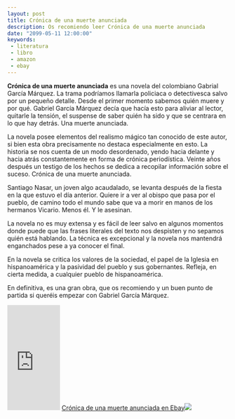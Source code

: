 ```yaml
---
layout: post
title: Crónica de una muerte anunciada
description: Os recomiendo leer Crónica de una muerte anunciada
date: "2099-05-11 12:00:00"
keywords:
 - literatura
 - libro
 - amazon
 - ebay
---
```


__Crónica de una muerte anunciada__ es una novela del colombiano Gabrial García Márquez. La trama podríamos llamarla policiaca o detectivesca salvo por un pequeño detalle. Desde el primer momento sabemos quién muere y por qué. Gabriel García Márquez decía que hacía esto para aliviar al lector, quitarle la tensión, el suspense de saber quién ha sido y que se centrara en lo que hay detrás. Una muerte anunciada.

La novela posee elementos del realismo mágico tan conocido de este autor, si bien esta obra precisamente no destaca especialmente en esto. La historia se nos cuenta de un modo desordenado, yendo hacia delante y hacia atrás constantemente en forma de crónica periodística. Veinte años después un testigo de los hechos se dedica a recopilar información sobre el suceso. Crónica de una muerte anunciada.

Santiago Nasar, un joven algo acaudalado, se levanta después de la fiesta en la que estuvo el día anterior. Quiere ir a ver al obispo que pasa por el pueblo, de camino todo el mundo sabe que va a morir en manos de los hermanos Vicario. Menos él. Y le asesinan.

La novela no es muy extensa y es fácil de leer salvo en algunos momentos donde puede que las frases literales del texto nos despisten y no sepamos quién está hablando. La técnica es excepcional y la novela nos mantendrá enganchados pese a ya conocer el final.

En la novela se critica los valores de la sociedad, el papel de la Iglesia en hispanoamérica y la pasividad del pueblo y sus gobernantes. Refleja, en cierta medida, a cualquier pueblo de hispanoamérica.

En definitiva, es una gran obra, que os recomiendo y un buen punto de partida si queréis empezar con Gabriel García Márquez.

<iframe src="http://rcm-eu.amazon-adsystem.com/e/cm?lt1=_blank&bc1=000000&IS2=1&bg1=FFFFFF&fc1=000000&lc1=0000FF&t=adrarrcal-21&o=30&p=8&l=as4&m=amazon&f=ifr&ref=ss_til&asins=8497592433" style="width:120px;height:240px;" scrolling="no" marginwidth="0" marginheight="0" frameborder="0"></iframe>
<a target="_blank" href="http://rover.ebay.com/rover/1/1185-53479-19255-0/1?icep_ff3=9&pub=5575150394&toolid=10001&campid=5337796800&customid=&icep_uq=cr%C3%B3nica+de+una+muerte+anunciada&icep_sellerId=&icep_ex_kw=&icep_sortBy=12&icep_catId=267&icep_minPrice=&icep_maxPrice=&ipn=psmain&icep_vectorid=229501&kwid=902099&mtid=824&kw=lg">Crónica de una muerte anunciada en Ebay</a><img style="text-decoration:none;border:0;padding:0;margin:0;" src="http://rover.ebay.com/roverimp/1/1185-53479-19255-0/1?ff3=9&pub=5575150394&toolid=10001&campid=5337796800&customid=&uq=cr%C3%B3nica+de+una+muerte+anunciada&mpt=[CACHEBUSTER]">




